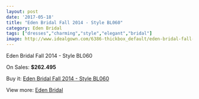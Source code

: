 ```yaml
---
layout: post
date: '2017-05-18'
title: "Eden Bridal Fall 2014 - Style BL060"
category: Eden Bridal
tags: ["dresses","charming","style","elegant","bridal"]
image: http://www.idealgown.com/6386-thickbox_default/eden-bridal-fall-2014-style-bl060.jpg
---
```

Eden Bridal Fall 2014 - Style BL060

On Sales: **$262.495**
<a href="https://www.idealgown.com/en/eden-bridal/2801-eden-bridal-fall-2014-style-bl060.html"><amp-img layout="responsive" width="600" height="600" src="//www.idealgown.com/6386-thickbox_default/eden-bridal-fall-2014-style-bl060.jpg" alt="Eden Bridal Fall 2014 - Style BL060 0" /></a>
<a href="https://www.idealgown.com/en/eden-bridal/2801-eden-bridal-fall-2014-style-bl060.html"><amp-img layout="responsive" width="600" height="600" src="//www.idealgown.com/6388-thickbox_default/eden-bridal-fall-2014-style-bl060.jpg" alt="Eden Bridal Fall 2014 - Style BL060 1" /></a>
<a href="https://www.idealgown.com/en/eden-bridal/2801-eden-bridal-fall-2014-style-bl060.html"><amp-img layout="responsive" width="600" height="600" src="//www.idealgown.com/6387-thickbox_default/eden-bridal-fall-2014-style-bl060.jpg" alt="Eden Bridal Fall 2014 - Style BL060 2" /></a>
<a href="https://www.idealgown.com/en/eden-bridal/2801-eden-bridal-fall-2014-style-bl060.html"><amp-img layout="responsive" width="600" height="600" src="//www.idealgown.com/6385-thickbox_default/eden-bridal-fall-2014-style-bl060.jpg" alt="Eden Bridal Fall 2014 - Style BL060 3" /></a>

Buy it: [Eden Bridal Fall 2014 - Style BL060](https://www.idealgown.com/en/eden-bridal/2801-eden-bridal-fall-2014-style-bl060.html "Eden Bridal Fall 2014 - Style BL060")

View more: [Eden Bridal](https://www.idealgown.com/en/34-eden-bridal "Eden Bridal")